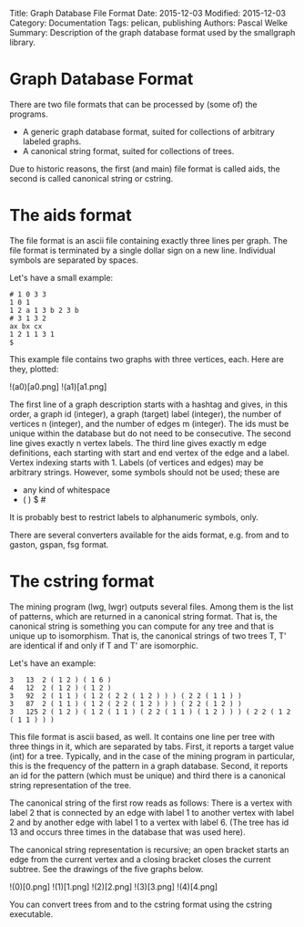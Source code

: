 Title: Graph Database File Format
Date: 2015-12-03
Modified: 2015-12-03
Category: Documentation
Tags: pelican, publishing
Authors: Pascal Welke
Summary: Description of the graph database format used by the smallgraph library.

# Graph Database Format
There are two file formats that can be processed by (some of) the programs.

- A generic graph database format, suited for collections of arbitrary labeled graphs.
- A canonical string format, suited for collections of trees.

Due to historic reasons, the first (and main) file format is called aids, the second is called canonical string or cstring.

# The aids format
The file format is an ascii file containing exactly three lines per graph. 
The file format is terminated by a single dollar sign on a new line.
Individual symbols are separated by spaces.

Let's have a small example:

```
# 1 0 3 3
1 0 1
1 2 a 1 3 b 2 3 b
# 3 1 3 2
ax bx cx
1 2 1 1 3 1
$
```

This example file contains two graphs with three vertices, each.
Here are they, plotted:

!(a0)[a0.png]
!(a1)[a1.png]

The first line of a graph description starts with a hashtag and gives, in this order, a graph id (integer), a graph (target) label (integer), the number of vertices n (integer), and the number of edges m (integer).
The ids must be unique within the database but do not need to be consecutive.
The second line gives exactly n vertex labels.
The third line gives exactly m edge definitions, each starting with start and end vertex of the edge and a label.
Vertex indexing starts with 1.
Labels (of vertices and edges) may be arbitrary strings. 
However, some symbols should not be used; these are 

- any kind of whitespace
- ( ) $ #

It is probably best to restrict labels to alphanumeric symbols, only.

There are several converters available for the aids format, e.g. from and to gaston, gspan, fsg format.


# The cstring format
The mining program (lwg, lwgr) outputs several files. 
Among them is the list of patterns, which are returned in a canonical string format.
That is, the canonical string is something you can compute for any tree and that is unique up to isomorphism. 
That is, the canonical strings of two trees T, T' are identical if and only if T and T' are isomorphic.

Let's have an example:

```
3	13	2 ( 1 2 ) ( 1 6 ) 
4	12	2 ( 1 2 ) ( 1 2 ) 
3	92	2 ( 1 1 ) ( 1 2 ( 2 2 ( 1 2 ) ) ) ( 2 2 ( 1 1 ) ) 
3	87	2 ( 1 1 ) ( 1 2 ( 2 2 ( 1 2 ) ) ) ( 2 2 ( 1 2 ) ) 
3	125	2 ( 1 2 ) ( 1 2 ( 1 1 ) ( 2 2 ( 1 1 ) ( 1 2 ) ) ) ( 2 2 ( 1 2 ( 1 1 ) ) ) 
```

This file format is ascii based, as well. 
It contains one line per tree with three things in it, which are separated by tabs.
First, it reports a target value (int) for a tree. 
Typically, and in the case of the mining program in particular, this is the frequency of the pattern in a graph database.
Second, it reports an id for the pattern (which must be unique) and third there is a canonical string representation of the tree.

The canonical string of the first row reads as follows: 
There is a vertex with label 2 that is connected by an edge with label 1 to another vertex with label 2 and by another edge with label 1 to a vertex with label 6.
(The tree has id 13 and occurs three times in the database that was used here).

The canonical string representation is recursive; an open bracket starts an edge from the current vertex and a closing bracket closes the current subtree. 
See the drawings of the five graphs below.

!(0)[0.png]
!(1)[1.png]
!(2)[2.png]
!(3)[3.png]
!(4)[4.png]

You can convert trees from and to the cstring format using the cstring executable.
